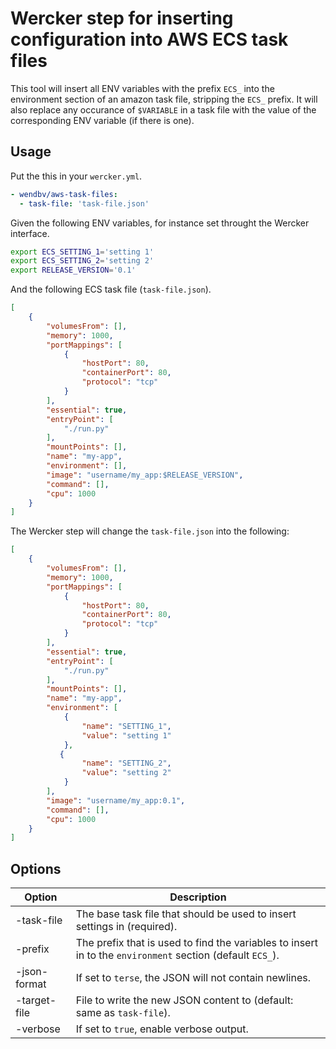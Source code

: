 # Wercker step for inserting configuration into AWS ECS task files

This tool will insert all ENV variables with the prefix `ECS_` into the environment section of an amazon task file, stripping the `ECS_` prefix. It will also replace any occurance of `$VARIABLE` in a task file with the value of the corresponding ENV variable (if there is one).

## Usage

Put the this in your `wercker.yml`.

```yml
- wendbv/aws-task-files:
  - task-file: 'task-file.json'
```

Given the following ENV variables, for instance set throught the Wercker interface.

```bash
export ECS_SETTING_1='setting 1'
export ECS_SETTING_2='setting 2'
export RELEASE_VERSION='0.1'
```

And the following ECS task file (`task-file.json`).

```json
[
    {
        "volumesFrom": [],
        "memory": 1000,
        "portMappings": [
            {
                "hostPort": 80,
                "containerPort": 80,
                "protocol": "tcp"
            }
        ],
        "essential": true,
        "entryPoint": [
            "./run.py"
        ],
        "mountPoints": [],
        "name": "my-app",
        "environment": [],
        "image": "username/my_app:$RELEASE_VERSION",
        "command": [],
        "cpu": 1000
    }
]
```

The Wercker step will change the `task-file.json` into the following:

```json
[
    {
        "volumesFrom": [],
        "memory": 1000,
        "portMappings": [
            {
                "hostPort": 80,
                "containerPort": 80,
                "protocol": "tcp"
            }
        ],
        "essential": true,
        "entryPoint": [
            "./run.py"
        ],
        "mountPoints": [],
        "name": "my-app",
        "environment": [
            {
                "name": "SETTING_1",
                "value": "setting 1"
            },
           {
                "name": "SETTING_2",
                "value": "setting 2"
            }
        ],
        "image": "username/my_app:0.1",
        "command": [],
        "cpu": 1000
    }
]
```

## Options

| Option       | Description                                                                                               |
| ------------ | --------------------------------------------------------------------------------------------------------- |
| -task-file   | The base task file that should be used to insert settings in (required).                                  |
| -prefix      | The prefix that is used to find the variables to insert in to the `environment` section (default `ECS_`). |
| -json-format | If set to `terse`, the JSON will not contain newlines.                                                    |
| -target-file | File to write the new JSON content to (default: same as `task-file`).                                     |
| -verbose     | If set to `true`, enable verbose output.                                                                  |

